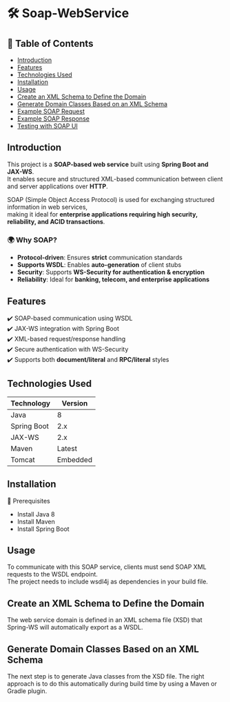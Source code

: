 # 🛠️ Soap-WebService
##  📑 Table of Contents
- [Introduction](#introduction)
- [Features](#features)
- [Technologies Used](#technologies-used)
- [Installation](#installation)
- [Usage](#usage)
- [Create an XML Schema to Define the Domain](#Create-an-XML-Schema-to-Define-the-Domain)
- [Generate Domain Classes Based on an XML Schema](#Generate-Domain-Classes-Based-on-an-XML-Schema)
- [Example SOAP Request](#example-soap-request)
- [Example SOAP Response](#example-soap-response)
- [Testing with SOAP UI](#testing-with-soap-ui)

## Introduction
This project is a **SOAP-based web service** built using **Spring Boot and JAX-WS**.  
It enables secure and structured XML-based communication between client and server applications over **HTTP**.  

SOAP (Simple Object Access Protocol) is used for exchanging structured information in web services,  
making it ideal for **enterprise applications requiring high security, reliability, and ACID transactions**.

### 🌍 Why SOAP?
- **Protocol-driven**: Ensures **strict** communication standards  
- **Supports WSDL**: Enables **auto-generation** of client stubs  
- **Security**: Supports **WS-Security for authentication & encryption**  
- **Reliability**: Ideal for **banking, telecom, and enterprise applications**  

## Features
✔️ SOAP-based communication using WSDL  
✔️ JAX-WS integration with Spring Boot  
✔️ XML-based request/response handling  
✔️ Secure authentication with WS-Security  
✔️ Supports both **document/literal** and **RPC/literal** styles  

## Technologies Used  

| Technology   | Version   |  
|-------------|----------|  
| Java        | 8       |  
| Spring Boot | 2.x      |  
| JAX-WS      | 2.x      |  
| Maven       | Latest   |  
| Tomcat      | Embedded |  

## Installation
🔹 Prerequisites
* Install Java 8 
* Install Maven
* Install Spring Boot
## Usage
To communicate with this SOAP service, clients must send SOAP XML requests to the WSDL endpoint.  
The project needs to include wsdl4j as dependencies in your build file.

## Create an XML Schema to Define the Domain

The web service domain is defined in an XML schema file (XSD) that Spring-WS will automatically export as a WSDL.

## Generate Domain Classes Based on an XML Schema  
The next step is to generate Java classes from the XSD file. The right approach is to do this automatically during build time by using a Maven or Gradle plugin.
